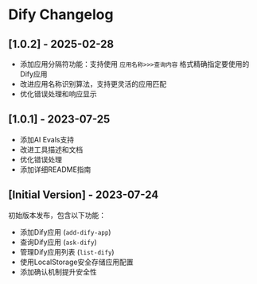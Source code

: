 # Dify Changelog

## [1.0.2] - 2025-02-28

- 添加应用分隔符功能：支持使用 `应用名称>>>查询内容` 格式精确指定要使用的Dify应用
- 改进应用名称识别算法，支持更灵活的应用匹配
- 优化错误处理和响应显示

## [1.0.1] - 2023-07-25

- 添加AI Evals支持
- 改进工具描述和文档
- 优化错误处理
- 添加详细README指南

## [Initial Version] - 2023-07-24

初始版本发布，包含以下功能：

- 添加Dify应用 (`add-dify-app`)
- 查询Dify应用 (`ask-dify`) 
- 管理Dify应用列表 (`list-dify`)
- 使用LocalStorage安全存储应用配置
- 添加确认机制提升安全性